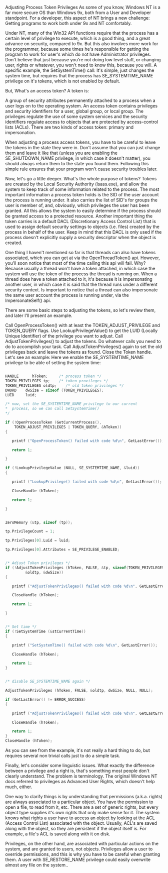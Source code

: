 

Adjusting Process Token Privileges
As some of you know, Windows NT is a far more secure OS than Windows 9x, both
from a User and Developer standpoint. For a developer, this aspect of NT brings a new challenge:
Getting programs to work both under 9x and NT comfortably.

Under NT, many of the Win32 API functions require that the process has a
certain level of privilege to execute, which is a good thing, and a great advance on security,
compared to 9x. But this also involves more work for the programmer, because some times he's
responsible for getting the program to work for user's which do not have Administrator privileges.
Don't believe that just because you're not doing low level stuff, or changing user, rights or whatever,
you won't need to know this, because you will. A specific example, the SetSystemTime()
call: It's simple, just changes the system time, but requires that the process has SE_SYSTEMTIME_NAME
privilege on it's tokens, which is not enabled by default.

But, What's an access token? A token is:

A group of security attributes permanently attached to a process when a user logs on to the
operating system. An access token contains privileges and security identifiers for a user,
global group, or local group. The privileges regulate the use of some system services and
the security identifiers regulate access to objects that are protected by access-control
lists (ACLs). There are two kinds of access token: primary and impersonation.

When adjusting a process access tokens, you have to be careful to leave the
tokens in the state they were in. Don't assume that you can just change them and leave it like
that (unless you are enabling the SE_SHUTDOWN_NAME privilege, in which case it doesn't matter),
you should always return them to the state you found them. Following this simple rule
ensures that your program won't cause security troubles later. 

Now, let's go a little deeper. What's the whole purpose of
tokens? Tokens are created by the Local Security Authority (lsass.exe), and
allow the system to keep track of some information related to the process. The
most important information a process token holds is the SID of the user account
the process is running under. It also carries the list of SID's for groups the
user is member of, and, obviously, which privileges the user has been granted.
All this allows the system to easily determine if the process should be granted
access to a protected resource. Another important thing the token carries is a
default DACL (Discretionary Access Control List) that is used to assign
default security settings to objects (i.e. files) created by the process in
behalf of the user. Keep in mind that this DACL is only used if the process
doesn't explicitly supply a security descriptor when the object is created.

One thing I haven't mentioned so far is that threads can also
have tokens associated, which you can get at via the OpenThreadToken() api.
However, you'll soon notice that most of the time calling this api will fail.
Why? Because usually a thread won't have a token attached, in which case
the system will use the token of the process the thread is running on. When a
thread does have a token attached to it, it's because it is impersonating
another user, in which case it is said that the thread runs under a different
security context. Is important to notice that a thread can also impersonate the
same user account the process is running under, via the ImpersonateSelf() api.

There are some basic steps to
adjusting the tokens, so let's review them, and later I'll present an example.


Call OpenProcessToken() with at least the TOKEN_ADJUST_PRIVILEGE and
TOKEN_QUERY flags.
Use LookupPrivilegeValue() to get the LUID (Locally Unique Identifier) of
the privilege you want to adjust.
Call AdjustTokenPrivileges() to adjust the tokens.
Do whatever calls you need to do to accomplish your task.
Call AdjustTokenPrivileges() again to set the old privileges back and
leave the tokens as found.
Close the Token handle.
Let's see an example: Here we enable the SE_SYSTEMTIME_NAME privilege
to be able of setting the system time:

```cpp

HANDLE      hToken;     /* process token */
TOKEN_PRIVILEGES tp;    /* token provileges */
TOKEN_PRIVILEGES oldtp;    /* old token privileges */
DWORD    dwSize = sizeof (TOKEN_PRIVILEGES);
LUID     luid;          

/* now, set the SE_SYSTEMTIME_NAME privilege to our current
*  process, so we can call SetSystemTime()
*/

if (!OpenProcessToken (GetCurrentProcess(), 
    TOKEN_ADJUST_PRIVILEGES | TOKEN_QUERY, &hToken))
{

   printf ("OpenProcessToken() failed with code %d\n", GetLastError());

   return 1;

}

if (!LookupPrivilegeValue (NULL, SE_SYSTEMTIME_NAME, &luid))
{

   printf ("LookupPrivilege() failed with code %d\n", GetLastError());

   CloseHandle (hToken);

   return 1;

}


ZeroMemory (&tp, sizeof (tp));

tp.PrivilegeCount = 1;

tp.Privileges[0].Luid = luid;

tp.Privileges[0].Attributes = SE_PRIVILEGE_ENABLED;


/* Adjust Token privileges */
if (!AdjustTokenPrivileges (hToken, FALSE, &tp, sizeof(TOKEN_PRIVILEGES),
         &oldtp, &dwSize))
{

   printf ("AdjustTokenPrivileges() failed with code %d\n", GetLastError());

   CloseHandle (hToken);

   return 1;

}


/* Set time */
if (!SetSystemTime (&stCurrentTime))
{

   printf ("SetSystemTime() failed with code %d\n", GetLastError());

   CloseHandle (hToken);

   return 1;
}


/* disable SE_SYSTEMTIME_NAME again */

AdjustTokenPrivileges (hToken, FALSE, &oldtp, dwSize, NULL, NULL);

if (GetLastError() != ERROR_SUCCESS)
{

   printf ("AdjustTokenPrivileges() failed with code %d\n", GetLastError());

   CloseHandle (hToken);

   return 1;
}
CloseHandle (hToken);
```

As you can see from the example, it's not really a hard thing to do, but
requires several non trivial calls just to do a simple task.

Finally, let's consider some linguistic issues. What exactly the
difference between a privilege and a right is, that's something
most people don't clearly understand. The problem is terminology. The original
Windows NT docs referred to privileges as Advanced User Rights, which
doesn't help much, either.

One way to clarify things is by understanding that permissions
(a.k.a. rights) are always associated to a particular object. You have
the permission to open a file, to read from it, etc. There are a set of generic
rights, but every object type supplies it's own rights that only make sense for
it. The system knows what rights a user have to access an object by looking at
the ACL (Access Control List) associated with the object. Usually, ACL's
are saved along with the object, so they are persistent if the object itself is.
For example, a file's ACL is saved along with it on disk.

 Privileges, on the other hand, are associated with
particular actions on the system, and are granted to users, not objects.
Privileges allow a user to override permissions, and this is why you have to be
careful when granting them. A user with SE_RESTORE_NAME privilege could easily
overwrite almost any file on the system..

